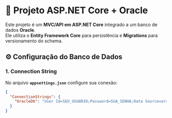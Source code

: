 # 📌 Projeto ASP.NET Core + Oracle

Este projeto é um **MVC/API em ASP.NET Core** integrado a um banco de dados **Oracle**.  
Ele utiliza o **Entity Framework Core** para persistência e **Migrations** para versionamento do schema.



## ⚙️ Configuração do Banco de Dados

### 1. Connection String
No arquivo **`appsettings.json`** configure sua conexão:

```json
{
  "ConnectionStrings": {
    "OracleDb": "User Id=SEU_USUARIO;Password=SUA_SENHA;Data Source=oracle.fiap.com.br:1521/cp"
  }
}
